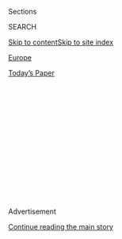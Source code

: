 <div id="app">

<div>

<div>

<div>

<div class="NYTAppHideMasthead css-1q2w90k e1suatyy0">

<div class="section css-ui9rw0 e1suatyy2">

<div class="css-eph4ug er09x8g0">

<div class="css-6n7j50">

</div>

<span class="css-1dv1kvn">Sections</span>

<div class="css-10488qs">

<span class="css-1dv1kvn">SEARCH</span>

</div>

[Skip to content](#site-content)[Skip to site
index](#site-index)

</div>

<div id="masthead-section-label" class="css-1wr3we4 eaxe0e00">

[Europe](https://www.nytimes3xbfgragh.onion/section/world/europe)

</div>

<div class="css-10698na e1huz5gh0">

</div>

</div>

<div id="masthead-bar-one" class="section hasLinks css-15hmgas e1csuq9d3">

<div class="css-uqyvli e1csuq9d0">

</div>

<div class="css-1uqjmks e1csuq9d1">

</div>

<div class="css-9e9ivx">

[](https://myaccount.nytimes3xbfgragh.onion/auth/login?response_type=cookie&client_id=vi)

</div>

<div class="css-1bvtpon e1csuq9d2">

[Today’s
Paper](https://www.nytimes3xbfgragh.onion/section/todayspaper)

</div>

</div>

</div>

</div>

<div data-aria-hidden="false">

<div id="site-content" data-role="main">

<div>

<div class="css-1aor85t" style="opacity:0.000000001;z-index:-1;visibility:hidden">

<div class="css-1hqnpie">

<div class="css-epjblv">

<span class="css-17xtcya">[Europe](/section/world/europe)</span><span class="css-x15j1o">|</span><span class="css-fwqvlz">Italy
Draws a Line Under Genoa Tragedy, Shunting Aside the
Benettons</span>

</div>

<div class="css-k008qs">

<div class="css-1iwv8en">

<span class="css-18z7m18"></span>

<div>

</div>

</div>

<span class="css-1n6z4y">https://nyti.ms/3kbtTvI</span>

<div class="css-1705lsu">

<div class="css-4xjgmj">

<div class="css-4skfbu" data-role="toolbar" data-aria-label="Social Media Share buttons, Save button, and Comments Panel with current comment count" data-testid="share-tools">

  - 
  - 
  - 
  - 
    
    <div class="css-6n7j50">
    
    </div>

  - 

</div>

</div>

</div>

</div>

</div>

</div>

<div id="NYT_TOP_BANNER_REGION" class="css-13pd83m">

</div>

<div id="top-wrapper" class="css-1sy8kpn">

<div id="top-slug" class="css-l9onyx">

Advertisement

</div>

[Continue reading the main
story](#after-top)

<div class="ad top-wrapper" style="text-align:center;height:100%;display:block;min-height:250px">

<div id="top" class="place-ad" data-position="top" data-size-key="top">

</div>

</div>

<div id="after-top">

</div>

</div>

<div>

<div id="sponsor-wrapper" class="css-1hyfx7x">

<div id="sponsor-slug" class="css-19vbshk">

Supported by

</div>

[Continue reading the main
story](#after-sponsor)

<div id="sponsor" class="ad sponsor-wrapper" style="text-align:center;height:100%;display:block">

</div>

<div id="after-sponsor">

</div>

</div>

<div class="css-186x18t">

</div>

<div class="css-1vkm6nb ehdk2mb0">

# Italy Draws a Line Under Genoa Tragedy, Shunting Aside the Benettons

</div>

The government has leveraged anger over the collapse of Genoa’s Morandi
Bridge to take back control of the nation’s highways. But critics say
the deal sends a troubling message to investors.

<div class="css-79elbk" data-testid="photoviewer-wrapper">

<div class="css-z3e15g" data-testid="photoviewer-wrapper-hidden">

</div>

<div class="css-1a48zt4 ehw59r15" data-testid="photoviewer-children">

![<span class="css-16f3y1r e13ogyst0" data-aria-hidden="true">Aerial
view of trucks driving over the new bridge in Genoa, Italy, this month,
as part of a test to examine the robustness of the
structure.</span><span class="css-cnj6d5 e1z0qqy90" itemprop="copyrightHolder"><span class="css-1ly73wi e1tej78p0">Credit...</span><span><span>Luca
Zennaro/EPA, via
Shutterstock</span></span></span>](https://static01.graylady3jvrrxbe.onion/images/2020/08/02/world/02Italy-Autostrade/merlin_174736338_d5b14a1d-ba2f-4f1a-829e-b6d1e19756a8-articleLarge.jpg?quality=75&auto=webp&disable=upscale)

</div>

</div>

<div class="css-18e8msd">

<div class="css-vp77d3 epjyd6m0">

<div class="css-1baulvz">

By [<span class="css-1baulvz last-byline" itemprop="name">Elisabetta
Povoledo</span>](https://www.nytimes3xbfgragh.onion/by/elisabetta-povoledo)

</div>

</div>

  - 
    
    <div class="css-ld3wwf e16638kd2">
    
    Aug. 1,
    2020
    
    </div>

  - 
    
    <div class="css-4xjgmj">
    
    <div class="css-d8bdto" data-role="toolbar" data-aria-label="Social Media Share buttons, Save button, and Comments Panel with current comment count" data-testid="share-tools">
    
      - 
      - 
      - 
      - 
        
        <div class="css-6n7j50">
        
        </div>
    
      - 
    
    </div>
    
    </div>

</div>

</div>

<div class="section meteredContent css-1r7ky0e" name="articleBody" itemprop="articleBody">

<div class="css-1fanzo5 StoryBodyCompanionColumn">

<div class="css-53u6y8">

ROME — Less than two years after [the collapse of the Morandi Bridge in
Genoa](https://www.nytimes3xbfgragh.onion/interactive/2018/09/06/world/europe/genoa-italy-bridge.html#:~:text=He%20was%20in%20free%20fall,tracks%20and%20gritty%20streets%20below.)
killed 43 people, Italy will draw a line under the tragedy on Monday
when it inaugurates a replacement. But that public celebration has been
accompanied by a behind-the-scenes deal that will reshape the running of
Italy’s highways as it exacts retribution on the former bridge’s
managers.

The Five Star Movement, the populist party that leads Italy’s
government, has leveraged the lingering anger over the calamity to
engineer the transfer of the controlling share of the company that
managed the bridge, Autostrade per l’Italia, or Highways for Italy, from
private hands back to those of the state.

The deal for control of Autostrade, which manages more than half of
Italy’s 4,000 miles of toll roads and was[blamed for failing to keep the
bridge
safe](https://www.nytimes3xbfgragh.onion/2018/08/15/world/europe/italy-genoa-bridge-collapse.html?searchResultPosition=42),
has yet to be finalized, but it was meant to specifically punish its
majority shareholder, the Benetton family.

For Five Star, the accord is a political triumph, a trophy to exhibit to
its dwindling supporters ahead of<span class="css-8l6xbc evw5hdy0">
</span>elections in September in the Liguria region, where Genoa is the
capital. But some critics say that the ways Autostrade’s contract was
changed by the government has sent a troubling message to potential
investors in a country that has long shown itself capricious about
business rules.

</div>

</div>

<div class="css-1fanzo5 StoryBodyCompanionColumn">

<div class="css-53u6y8">

There was also the question of whether the government was in fact up to
running an aging highway and infrastructure system badly in need of
investment — one of the reasons its management had been privatized in
the first place.

</div>

</div>

<div>

</div>

<div class="css-1fanzo5 StoryBodyCompanionColumn">

<div class="css-53u6y8">

“From the political point of view it’s a masterpiece,” said Alberto
Mingardi, the director of the [Bruno Leoni
Institute](http://www.brunoleoni.it/), an Italian think tank. “The Five
Star can tell their militant voters that they’ve brought home a very
prestigious scalp,” he said.

But in terms of rule of law and transparency, the agreement had been a
disaster, he said.

“From the point of view of the prime minister it’s a great coup, but
many political operations have trodden on rights,” Mr. Mingardi said.

</div>

</div>

<div class="css-1fanzo5 StoryBodyCompanionColumn">

<div class="css-53u6y8">

When the [middle-of-the-night
accord](http://www.governo.it/it/articolo/consiglio-dei-ministri-n-56/14926)
was reached between the government and Autostrade in July, Prime
Minister Giuseppe Conte said in a post on Facebook that it affirmed a
principle “trampled in the past’’ — ‘‘that public infrastructure is a
precious public good that must be managed responsibly and guarantee
security and efficient service.”

</div>

</div>

<div class="css-79elbk" data-testid="photoviewer-wrapper">

<div class="css-z3e15g" data-testid="photoviewer-wrapper-hidden">

</div>

<div class="css-1a48zt4 ehw59r15" data-testid="photoviewer-children">

![<span class="css-16f3y1r e13ogyst0" data-aria-hidden="true">Prime
Minister Giuseppe Conte of Italy, center, addressing the Senate in Rome
this
month.</span><span class="css-cnj6d5 e1z0qqy90" itemprop="copyrightHolder"><span class="css-1ly73wi e1tej78p0">Credit...</span><span>Riccardo
Antimiani/LaPresse, via Associated
Press</span></span>](https://static01.graylady3jvrrxbe.onion/images/2020/07/28/world/00Italy-Autostrade3/merlin_174822621_2815e8ab-a23f-4e40-969f-024a9b7d4017-articleLarge.jpg?quality=75&auto=webp&disable=upscale)

</div>

</div>

<div class="css-1fanzo5 StoryBodyCompanionColumn">

<div class="css-53u6y8">

Five Star and other critics of Autostrade have long contended that the
Benettons, originally known for their retail clothing chain, had been
given a sweetheart deal when part of the national highway authority was
privatized in the 1990s.

The family did not do itself favors or engender public sympathy when it
waited two days after the bridge collapse to express its condolences to
the victims, through Edizione, the family holding company.

</div>

</div>

<div>

</div>

<div class="css-1fanzo5 StoryBodyCompanionColumn">

<div class="css-53u6y8">

Luigi Di Maio, Italy’s foreign minister and a prominent Five Star
leader, used Facebook to vaunt the deal, which would vastly reduce the
stake of the Benetton-controlled infrastructure group Atlantia, which
controls 88 percent of Autostrade, to allow the government to gain
control. The Benettons now own 26.6 percent of Autostrade and their
share is expected to drop to around 11 percent.

“The Benettons have accepted the government’s conditions,” Mr. Di Maio
said. “This means the Benettons will no longer manage our highways. It
was our main goal and we achieved it.”

“After many battles, let me say that it’s an excellent result,” he
wrote.

But while Five Star and some others may be pleased by the outcome, the
path to the deal and some of its terms have made many uncomfortable.

</div>

</div>

<div class="css-1fanzo5 StoryBodyCompanionColumn">

<div class="css-53u6y8">

One of the biggest obstacles to wresting Autostrade from the Benettons
was that their original contract stipulated that the government pay them
out if the agreement was terminated before its scheduled end in 2038.

That would have required the government to pay Autostrade some 20
billion euros, around $23.6 billion, to go away — a fact that drew
considerable outrage in Italy when it came to light in the tragedy’s
aftermath.

The Five Star government’s remedy was simply to pass a law in December —
without negotiating with the company — that vastly diminished the
payout, reducing it to about seven billion
euros.

</div>

</div>

<div class="css-79elbk" data-testid="photoviewer-wrapper">

<div class="css-z3e15g" data-testid="photoviewer-wrapper-hidden">

</div>

<div class="css-1a48zt4 ehw59r15" data-testid="photoviewer-children">

<div class="css-1xdhyk6 erfvjey0">

<span class="css-1ly73wi e1tej78p0">Image</span>

<div class="css-zjzyr8">

<div data-testid="lazyimage-container" style="height:253.91111111111113px">

</div>

</div>

</div>

<span class="css-16f3y1r e13ogyst0" data-aria-hidden="true">Five Star
and other critics of Autostrade have long contended that the Benetton
family, long known for their retail clothing chain, had been given a
sweetheart deal when part of the national highway authority was
privatized in the
1990s.</span><span class="css-cnj6d5 e1z0qqy90" itemprop="copyrightHolder"><span class="css-1ly73wi e1tej78p0">Credit...</span><span>Yara
Nardi/Reuters</span></span>

</div>

</div>

<div class="css-1fanzo5 StoryBodyCompanionColumn">

<div class="css-53u6y8">

The accord also states that Atlantia, the infrastructure group in which
the Benettons are the majority shareholders, will forego any claim or
damage in connection with ongoing litigations, including challenging the
change in the law.

The government made clear that should Atlantia not live up to its end of
the bargain, it was prepared to revoke the license outright.

When Mr. Conte had raised such a possibility ahead of the deal, it
spooked the markets,<span class="css-8l6xbc evw5hdy0"> </span>prompting
a 15 percent plunge in Atlantia shares.

</div>

</div>

<div class="css-1fanzo5 StoryBodyCompanionColumn">

<div class="css-53u6y8">

“The way the whole story was managed, in my view, still leaves some big
questions as for any future government intervention on regulated
businesses,” Lorenzo Codogno, former chief economist of the Italian
treasury and currently of LC Macro Advisors, wrote in a note.

The government “disregarded the risk of undermining the rule of law and
producing long-lasting consequences on doing business in Italy.”

The original agreement, [posted by the government on its
website](http://www.governo.it/it/articolo/comunicato-stampa-del-consiglio-dei-ministri-n-56/14932),
also calls for a reduction of tolls, as well as a considerable program
of investment and maintenance of the highways.

The government may not have counted on the fact that such factors —
along with the company’s debt of more than 9 billion euros, and
drastically decreased profitability this year because of the monthslong
lockdown and reduced traffic on Italian highways — make Autostrade less
appealing to investors, some experts said.

“It’s clear that the Autostrade that the state will own is different
from the one when the Benettons were inside,’’ said Giuliano Fonderico,
professor of administrative law at Luiss Guido Carli University in Rome.

He added that it wasn’t clear whether the government, through the
state-owned lender that will take the majority stake in the company, had
the management skills to guide such a complex company. “It’s a
legitimate question to ask,” he said.

“There’s this idea that highways are a chicken that lays golden eggs
regardless of who manages them, but I think they’ll find that it’s more
complex to manage,” Mr. Fonderico said.

</div>

</div>

<div class="css-1fanzo5 StoryBodyCompanionColumn">

<div class="css-53u6y8">

Much of Italy’s infrastructure is showing its age, and requires
investments that will likely grow over time, said Andrea Colli, a
professor of business history at Bocconi University in Milan. “The state
is bringing home that problem too,” he said, something investors will be
considering when the company goes on the
market.

</div>

</div>

<div class="css-79elbk" data-testid="photoviewer-wrapper">

<div class="css-z3e15g" data-testid="photoviewer-wrapper-hidden">

</div>

<div class="css-1a48zt4 ehw59r15" data-testid="photoviewer-children">

<div class="css-1xdhyk6 erfvjey0">

<span class="css-1ly73wi e1tej78p0">Image</span>

<div class="css-zjzyr8">

<div data-testid="lazyimage-container" style="height:257.77777777777777px">

</div>

</div>

</div>

<span class="css-16f3y1r e13ogyst0" data-aria-hidden="true">A piece of
roadway narrowly missed residential buildings under the east side of the
bridge when it
collapsed.</span><span class="css-cnj6d5 e1z0qqy90" itemprop="copyrightHolder"><span class="css-1ly73wi e1tej78p0">Credit...</span><span>Nadia
Shira Cohen for The New York Times</span></span>

</div>

</div>

<div class="css-1fanzo5 StoryBodyCompanionColumn">

<div class="css-53u6y8">

“The government made a political decision, but the market wants
profits,” and the two didn’t necessary go together, he said.

“As it is, Italy is widely perceived as unreliable because of its
inefficient bureaucracy and slow tribunals, not to mention high taxes
and sudden changes in industrial and regulatory policies,” said Marco
Sebastiani, an economics professor at<span class="css-8l6xbc evw5hdy0">
</span>Tor Vergata University in Rome.

But the government sent an even more ominous message by issuing laws
modifying its contracts with Autostrade, “changing the rules while the
game was still being played,” he said.

This month, TCI, the British hedge fund that owns 1 percent of Atlantia
with an exposure of 5 percent through equity swaps, [filed a
complaint](https://www.tcifund.com/files/corporateengageement/atlantia/TCI%20-%20Formal%20complaint%20filed%20at%20the%20EU%20level.pdf)to
the European Commission accusing Italy of breaching E.U. law when it
changed those rules.

“The E.U. has the mandate to protect investors investing in Europe and
here, investors lost a lot of money as a result of the unilateral and
retroactive actions of the Italian government which are violating E.U.
principles,” said Jonathan Amouyal, the TCI fund’s partner who lodged
the complaint.

</div>

</div>

<div class="css-1fanzo5 StoryBodyCompanionColumn">

<div class="css-53u6y8">

The collapse of the bridge, built in the 1960s, is the subject of a
criminal inquiry, and employees of Autostrade as well as officials from
the Ministry of Infrastructure and Transport are under investigation.

Prosecutors are also looking into the safety reports compiled by Spea
Engineering, a Milan-based company that performed inspections on the
bridge. Spea is owned by Atlantia.

Some analysts suggested that the government should have waited until the
case went to court and a verdict had been reached before trying to
negotiate a change in ownership.

Marco Ponti, a professor of transport economics at Polytechnic
University in Milan, said that state control of Autostrade was not
necessarily a bad thing, “as long as they don’t abuse their mandate
using tolls as a government A.T.M. by bleeding the users.”

In the end, what emerges, said Mr. Mingardi of the Bruno Leoni think
tank, is “that in Italy, you do business only if you are a friend of the
government, and at that point, it’s better to do business with the
government.”

</div>

</div>

<div>

</div>

</div>

<div>

</div>

<div>

</div>

<div>

</div>

<div>

<div id="bottom-wrapper" class="css-1ede5it">

<div id="bottom-slug" class="css-l9onyx">

Advertisement

</div>

[Continue reading the main
story](#after-bottom)

<div id="bottom" class="ad bottom-wrapper" style="text-align:center;height:100%;display:block;min-height:90px">

</div>

<div id="after-bottom">

</div>

</div>

</div>

</div>

</div>

## Site Index

<div>

</div>

## Site Information Navigation

  - [© <span>2020</span> <span>The New York Times
    Company</span>](https://help.nytimes3xbfgragh.onion/hc/en-us/articles/115014792127-Copyright-notice)

<!-- end list -->

  - [NYTCo](https://www.nytco.com/)
  - [Contact
    Us](https://help.nytimes3xbfgragh.onion/hc/en-us/articles/115015385887-Contact-Us)
  - [Work with us](https://www.nytco.com/careers/)
  - [Advertise](https://nytmediakit.com/)
  - [T Brand Studio](http://www.tbrandstudio.com/)
  - [Your Ad
    Choices](https://www.nytimes3xbfgragh.onion/privacy/cookie-policy#how-do-i-manage-trackers)
  - [Privacy](https://www.nytimes3xbfgragh.onion/privacy)
  - [Terms of
    Service](https://help.nytimes3xbfgragh.onion/hc/en-us/articles/115014893428-Terms-of-service)
  - [Terms of
    Sale](https://help.nytimes3xbfgragh.onion/hc/en-us/articles/115014893968-Terms-of-sale)
  - [Site
    Map](https://spiderbites.nytimes3xbfgragh.onion)
  - [Help](https://help.nytimes3xbfgragh.onion/hc/en-us)
  - [Subscriptions](https://www.nytimes3xbfgragh.onion/subscription?campaignId=37WXW)

</div>

</div>

</div>

</div>

